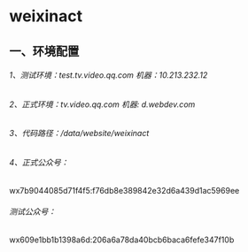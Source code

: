# weixinact
一、环境配置
------
###### 1、测试环境：test.tv.video.qq.com  机器：10.213.232.12
###### 2、正式环境：tv.video.qq.com  机器: d.webdev.com
###### 3、代码路径：/data/website/weixinact 
###### 4、正式公众号：
wx7b9044085d71f4f5:f76db8e389842e32d6a439d1ac5969ee
###### 测试公众号：
wx609e1bb1b1398a6d:206a6a78da40bcb6baca6fefe347f10b







